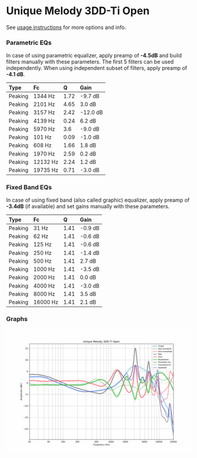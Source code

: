 # Unique Melody 3DD-Ti Open
See [usage instructions](https://github.com/jaakkopasanen/AutoEq#usage) for more options and info.

### Parametric EQs
In case of using parametric equalizer, apply preamp of **-4.5dB** and build filters manually
with these parameters. The first 5 filters can be used independently.
When using independent subset of filters, apply preamp of **-4.1 dB**.

| Type    | Fc       |    Q | Gain     |
|:--------|:---------|:-----|:---------|
| Peaking | 1344 Hz  | 1.72 | -9.7 dB  |
| Peaking | 2101 Hz  | 4.65 | 3.0 dB   |
| Peaking | 3157 Hz  | 2.42 | -12.0 dB |
| Peaking | 4139 Hz  | 0.24 | 6.2 dB   |
| Peaking | 5970 Hz  | 3.6  | -9.0 dB  |
| Peaking | 101 Hz   | 0.09 | -1.0 dB  |
| Peaking | 608 Hz   | 1.66 | 1.8 dB   |
| Peaking | 1970 Hz  | 2.59 | 0.2 dB   |
| Peaking | 12132 Hz | 2.24 | 1.2 dB   |
| Peaking | 19735 Hz | 0.71 | -3.0 dB  |

### Fixed Band EQs
In case of using fixed band (also called graphic) equalizer, apply preamp of **-3.4dB**
(if available) and set gains manually with these parameters.

| Type    | Fc       |    Q | Gain    |
|:--------|:---------|:-----|:--------|
| Peaking | 31 Hz    | 1.41 | -0.9 dB |
| Peaking | 62 Hz    | 1.41 | -0.6 dB |
| Peaking | 125 Hz   | 1.41 | -0.6 dB |
| Peaking | 250 Hz   | 1.41 | -1.4 dB |
| Peaking | 500 Hz   | 1.41 | 2.7 dB  |
| Peaking | 1000 Hz  | 1.41 | -3.5 dB |
| Peaking | 2000 Hz  | 1.41 | 0.0 dB  |
| Peaking | 4000 Hz  | 1.41 | -3.0 dB |
| Peaking | 8000 Hz  | 1.41 | 3.5 dB  |
| Peaking | 16000 Hz | 1.41 | 2.1 dB  |

### Graphs
![](./Unique%20Melody%203DD-Ti%20Open.png)